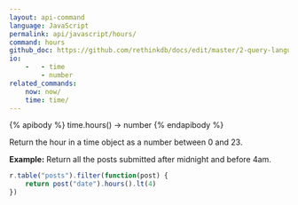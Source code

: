 ```yaml
---
layout: api-command 
language: JavaScript
permalink: api/javascript/hours/
command: hours 
github_doc: https://github.com/rethinkdb/docs/edit/master/2-query-language/api/javascript/dates-and-times/hours.md
io:
    -   - time
        - number
related_commands:
    now: now/
    time: time/
---
```


{% apibody %}
time.hours() → number
{% endapibody %}

Return the hour in a time object as a number between 0 and 23.

__Example:__ Return all the posts submitted after midnight and before 4am.

```js
r.table("posts").filter(function(post) {
    return post("date").hours().lt(4)
})
```

